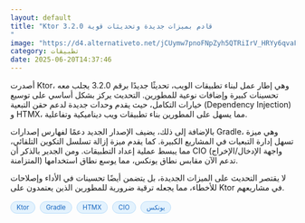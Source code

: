 ```yaml
---
layout: default
title: "Ktor 3.2.0 قادم بميزات جديدة وتحديثات قوية
"
image: "https://d4.alternativeto.net/jCUymw7pnoFNpZyh5QTRiIrV_HRYy6qvaF4bQ0lRqoc/rs:fill:1520:760:0/g:ce:0:0/YWJzOi8vZGlzdC9jb250ZW50LzE3NTA0MzAyNjYxNDIucG5n.png"
category: تطبيقات
date: 2025-06-20T14:37:46
---
```


أصدرت Ktor، وهي إطار عمل لبناء تطبيقات الويب، تحديثًا جديدًا برقم 3.2.0 يجلب معه تحسينات كبيرة وإضافات نوعية للمطورين. التحديث يركز بشكل أساسي على توسيع خيارات التكامل، حيث يقدم وحدات جديدة لدعم حقن التبعية (Dependency Injection) و HTMX، مما يسهل على المطورين بناء تطبيقات ويب ديناميكية وتفاعلية.

بالإضافة إلى ذلك، يضيف الإصدار الجديد دعمًا لفهارس إصدارات Gradle، وهي ميزة تسهل إدارة التبعيات في المشاريع الكبيرة. كما يقدم ميزة إزالة تسلسل التكوين التلقائي، مما يبسط عملية إعداد التطبيقات. ومن الجدير بالذكر أن CIO (واجهة الإدخال/الإخراج المتزامنة) تدعم الآن مقابس نطاق يونكس، مما يوسع نطاق استخدامها.

لا يقتصر التحديث على الميزات الجديدة، بل يتضمن أيضًا تحسينات في الأداء وإصلاحات للأخطاء، مما يجعله ترقية ضرورية للمطورين الذين يعتمدون على Ktor في مشاريعهم.

<div style="margin-top:2px; margin-bottom:2px;"><a href="https://bidjadraft.github.io/?query=Ktor" style="background:#e3f2fd; color:#1565c0; font-size:80%; border-radius:12px; padding:3px 10px; margin:2px 4px 2px 0; display:inline-block; border:1px solid #bbdefb; text-decoration:none;">Ktor</a> <a href="https://bidjadraft.github.io/?query=Gradle" style="background:#e3f2fd; color:#1565c0; font-size:80%; border-radius:12px; padding:3px 10px; margin:2px 4px 2px 0; display:inline-block; border:1px solid #bbdefb; text-decoration:none;">Gradle</a> <a href="https://bidjadraft.github.io/?query=HTMX" style="background:#e3f2fd; color:#1565c0; font-size:80%; border-radius:12px; padding:3px 10px; margin:2px 4px 2px 0; display:inline-block; border:1px solid #bbdefb; text-decoration:none;">HTMX</a> <a href="https://bidjadraft.github.io/?query=CIO" style="background:#e3f2fd; color:#1565c0; font-size:80%; border-radius:12px; padding:3px 10px; margin:2px 4px 2px 0; display:inline-block; border:1px solid #bbdefb; text-decoration:none;">CIO</a> <a href="https://bidjadraft.github.io/?query=يونكس" style="background:#e3f2fd; color:#1565c0; font-size:80%; border-radius:12px; padding:3px 10px; margin:2px 4px 2px 0; display:inline-block; border:1px solid #bbdefb; text-decoration:none;">يونكس</a></div>

